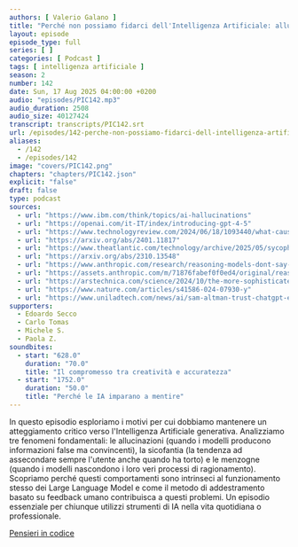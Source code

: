 ```yaml
---
authors: [ Valerio Galano ]
title: "Perché non possiamo fidarci dell'Intelligenza Artificiale: allucianzioni, sicofantia e menzogne"
layout: episode
episode_type: full
series: [ ]
categories: [ Podcast ]
tags: [ intelligenza artificiale ]
season: 2
number: 142
date: Sun, 17 Aug 2025 04:00:00 +0200
audio: "episodes/PIC142.mp3"
audio_duration: 2508
audio_size: 40127424
transcript: transcripts/PIC142.srt
url: /episodes/142-perche-non-possiamo-fidarci-dell-intelligenza-artificiale-allucianzioni-sicofantia-e-menzogne
aliases:
  - /142
  - /episodes/142
image: "covers/PIC142.png"
chapters: "chapters/PIC142.json"
explicit: "false"
draft: false
type: podcast
sources:
  - url: "https://www.ibm.com/think/topics/ai-hallucinations"
  - url: "https://openai.com/it-IT/index/introducing-gpt-4-5"
  - url: "https://www.technologyreview.com/2024/06/18/1093440/what-causes-ai-hallucinate-chatbots"
  - url: "https://arxiv.org/abs/2401.11817"
  - url: "https://www.theatlantic.com/technology/archive/2025/05/sycophantic-ai/682743"
  - url: "https://arxiv.org/abs/2310.13548"
  - url: "https://www.anthropic.com/research/reasoning-models-dont-say-think"
  - url: "https://assets.anthropic.com/m/71876fabef0f0ed4/original/reasoning_models_paper.pdf"
  - url: "https://arstechnica.com/science/2024/10/the-more-sophisticated-ai-models-get-the-more-likely-they-are-to-lie"
  - url: "https://www.nature.com/articles/s41586-024-07930-y"
  - url: "https://www.uniladtech.com/news/ai/sam-altman-trust-chatgpt-eerie-statement-hallucination-claims-782637-20250625"
supporters:
  - Edoardo Secco
  - Carlo Tomas
  - Michele S.
  - Paola Z.
soundbites:
  - start: "628.0"
    duration: "70.0"
    title: "Il compromesso tra creatività e accuratezza"
  - start: "1752.0"
    duration: "50.0"
    title: "Perché le IA imparano a mentire"
---
```


In questo episodio esploriamo i motivi per cui dobbiamo mantenere un atteggiamento critico verso l'Intelligenza Artificiale generativa. Analizziamo tre fenomeni fondamentali: le allucinazioni (quando i modelli producono informazioni false ma convincenti), la sicofantia (la tendenza ad assecondare sempre l'utente anche quando ha torto) e le menzogne (quando i modelli nascondono i loro veri processi di ragionamento). Scopriamo perché questi comportamenti sono intrinseci al funzionamento stesso dei Large Language Model e come il metodo di addestramento basato su feedback umano contribuisca a questi problemi. Un episodio essenziale per chiunque utilizzi strumenti di IA nella vita quotidiana o professionale.

[Pensieri in codice](https://pensieriincodice.it/142)

